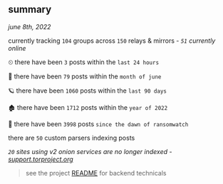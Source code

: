 
## summary
_june 8th, 2022_

currently tracking `104` groups across `150` relays & mirrors - _`51` currently online_

⏲ there have been `3` posts within the `last 24 hours`

🦈 there have been `79` posts within the `month of june`

🪐 there have been `1060` posts within the `last 90 days`

🏚 there have been `1712` posts within the `year of 2022`

🦕 there have been `3998` posts `since the dawn of ransomwatch`

there are `50` custom parsers indexing posts

_`20` sites using v2 onion services are no longer indexed - [support.torproject.org](https://support.torproject.org/onionservices/v2-deprecation/)_

> see the project [README](https://github.com/joshhighet/ransomwatch#ransomwatch--) for backend technicals

